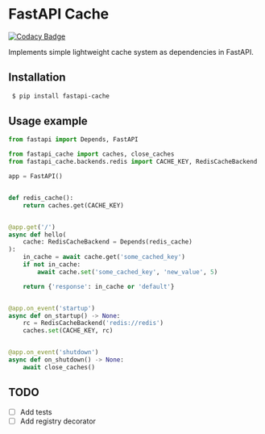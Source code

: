 # FastAPI Cache

[![Codacy Badge](https://api.codacy.com/project/badge/Grade/2ec5c44e899943c8920d3c3e31616784)](https://app.codacy.com/manual/ivan.sushkov/fastapi_cache?utm_source=github.com&utm_medium=referral&utm_content=comeuplater/fastapi_cache&utm_campaign=Badge_Grade_Dashboard)

Implements simple lightweight cache system as dependencies in FastAPI.

## Installation

```sh
 $ pip install fastapi-cache
```

## Usage example
```python
from fastapi import Depends, FastAPI

from fastapi_cache import caches, close_caches
from fastapi_cache.backends.redis import CACHE_KEY, RedisCacheBackend

app = FastAPI()


def redis_cache():
    return caches.get(CACHE_KEY)


@app.get('/')
async def hello(
    cache: RedisCacheBackend = Depends(redis_cache)
):
    in_cache = await cache.get('some_cached_key')
    if not in_cache:
        await cache.set('some_cached_key', 'new_value', 5)

    return {'response': in_cache or 'default'}


@app.on_event('startup')
async def on_startup() -> None:
    rc = RedisCacheBackend('redis://redis')
    caches.set(CACHE_KEY, rc)


@app.on_event('shutdown')
async def on_shutdown() -> None:
    await close_caches()
```

## TODO

* [ ] Add tests
* [ ] Add registry decorator